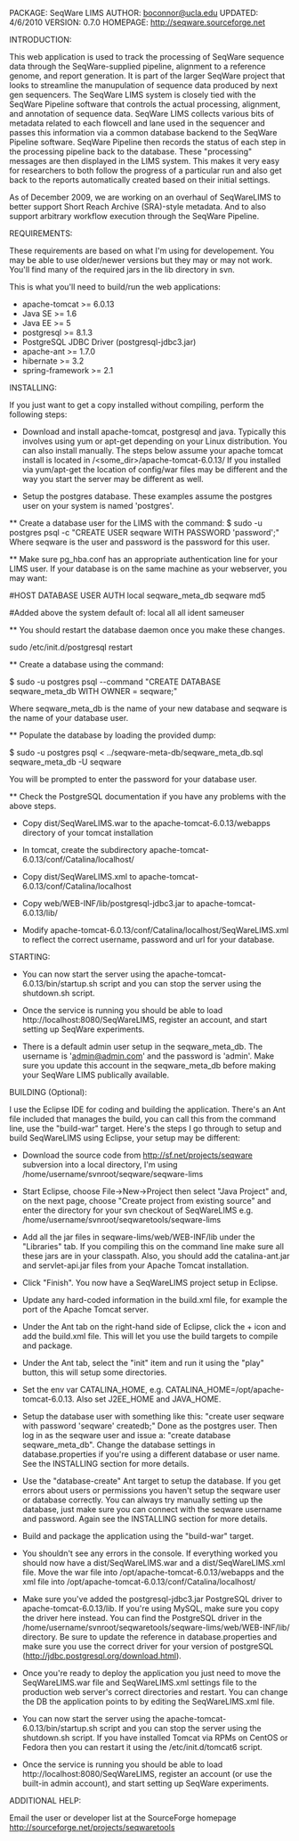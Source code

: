 PACKAGE: SeqWare LIMS
AUTHOR: boconnor@ucla.edu
UPDATED: 4/6/2010
VERSION: 0.7.0
HOMEPAGE: http://seqware.sourceforge.net

INTRODUCTION:

This web application is used to track the processing of SeqWare sequence data
through the SeqWare-supplied pipeline, alignment to a reference genome, and
report generation.  It is part of the larger SeqWare project that looks to
streamline the manupulation of sequence data produced by next gen sequencers.
The SeqWare LIMS system is closely tied with the SeqWare Pipeline software that
controls the actual processing, alignment, and annotation of sequence data.
SeqWare LIMS collects various bits of metadata related to each flowcell and lane
used in the sequencer and passes this information via a common database backend
to the SeqWare Pipeline software.  SeqWare Pipeline then records the status of
each step in the processing pipeline back to the database.  These "processing"
messages are then displayed in the LIMS system.  This makes it very easy for
researchers to both follow the progress of a particular run and also get back
to the reports automatically created based on their initial settings.

As of December 2009, we are working on an overhaul of SeqWareLIMS to better
support Short Reach Archive (SRA)-style metadata.  And to also support arbitrary
workflow execution through the SeqWare Pipeline.


REQUIREMENTS:

These requirements are based on what I'm using for developement.  You may be able 
to use older/newer versions but they may or may not work.  You'll find many of the
required jars in the lib directory in svn.

This is what you'll need to build/run the web applications:

* apache-tomcat >= 6.0.13
* Java SE >= 1.6
* Java EE >= 5
* postgresql >= 8.1.3
* PostgreSQL JDBC Driver (postgresql-jdbc3.jar)
* apache-ant >= 1.7.0
* hibernate >= 3.2
* spring-framework >= 2.1


INSTALLING:

If you just want to get a copy installed without compiling, perform the following steps:

* Download and install apache-tomcat, postgresql and java. Typically this
  involves using yum or apt-get depending on your Linux distribution. You can
  also install manually. The steps below assume your apache tomcat install is
  located in /<some_dir>/apache-tomcat-6.0.13/ If you installed via yum/apt-get
  the location of config/war files may be different and the way you start the
  server may be different as well. 

* Setup the postgres database. These examples assume the postgres user on your system
  is named 'postgres'.

** Create a database user for the LIMS with the command:
   $ sudo -u postgres psql -c "CREATE USER seqware WITH PASSWORD 'password';"
   Where seqware is the user and password is the password for this user.

** Make sure pg_hba.conf has an appropriate authentication line for your LIMS user.
   If your database is on the same machine as your webserver, you may want:

   #HOST   DATABASE          USER                              AUTH
   local   seqware_meta_db   seqware                            md5

   #Added above the system default of:
   local   all           all                               ident sameuser

** You should restart the database daemon once you make these changes.

   sudo /etc/init.d/postgresql restart

** Create a database using the command:

   $ sudo -u postgres psql --command "CREATE DATABASE seqware_meta_db WITH OWNER = seqware;"

   Where seqware_meta_db is the name of your new database and seqware is the name of your
   database user.

** Populate the database by loading the provided dump:

   $ sudo -u postgres psql < ../seqware-meta-db/seqware_meta_db.sql seqware_meta_db -U seqware

   You will be prompted to enter the password for your database user.

** Check the PostgreSQL documentation if you have any problems with the above steps.

* Copy dist/SeqWareLIMS.war to the apache-tomcat-6.0.13/webapps directory of your tomcat
  installation

* In tomcat, create the subdirectory apache-tomcat-6.0.13/conf/Catalina/localhost/

* Copy dist/SeqWareLIMS.xml to apache-tomcat-6.0.13/conf/Catalina/localhost

* Copy web/WEB-INF/lib/postgresql-jdbc3.jar to apache-tomcat-6.0.13/lib/

* Modify apache-tomcat-6.0.13/conf/Catalina/localhost/SeqWareLIMS.xml to reflect the
  correct username, password and url for your database.


STARTING:

* You can now start the server using the apache-tomcat-6.0.13/bin/startup.sh script and
  you can stop the server using the shutdown.sh script.
  
* Once the service is running you should be able to load http://localhost:8080/SeqWareLIMS,
  register an account, and start setting up SeqWare experiments.

* There is a default admin user setup in the seqware_meta_db. The username is
  'admin@admin.com' and the password is 'admin'. Make sure you update this account in
  the seqware_meta_db before making your SeqWare LIMS publically available.


BUILDING (Optional):

I use the Eclipse IDE for coding and building the application.  There's an Ant file 
included that manages the build, you can call this from the command line, use the
"build-war" target.  Here's the steps I go through to setup and build SeqWareLIMS
using Eclipse, your setup may be different:

* Download the source code from http://sf.net/projects/seqware subversion into a local
  directory, I'm using /home/username/svnroot/seqware/seqware-lims

* Start Eclipse, choose File->New->Project then select "Java Project" and, on the
  next page, choose "Create project from existing source" and enter the directory
  for your svn checkout of SeqWareLIMS e.g.
  /home/username/svnroot/seqwaretools/seqware-lims

* Add all the jar files in 
  seqware-lims/web/WEB-INF/lib under the "Libraries" tab.  If you compiling this on
  the command line make sure all these jars are in your classpath. Also, you should
  add the catalina-ant.jar and servlet-api.jar files from your Apache Tomcat installation.

* Click "Finish".  You now have a SeqWareLIMS project setup in Eclipse.

* Update any hard-coded information in the build.xml file, for example the port of the
  Apache Tomcat server.

* Under the Ant tab on the right-hand side of Eclipse, click the + icon and add the
  build.xml file.  This will let you use the build targets to compile and package.

* Under the Ant tab, select the "init" item and run it using the "play" button, this
  will setup some directories.

* Set the env var CATALINA_HOME, e.g. CATALINA_HOME=/opt/apache-tomcat-6.0.13. 
  Also set J2EE_HOME and JAVA_HOME.

* Setup the database user with something like this: "create user seqware with password 'seqware' createdb;"
  Done as the postgres user. Then log in as the seqware user and issue a:
  "create database seqware_meta_db".  Change the database settings in database.properties if you're
  using a different database or user name. See the INSTALLING section for more details.

* Use the "database-create" Ant target to setup the database.  If you get errors about users
  or permissions you haven't setup the seqware user or database correctly.  You can always try
  manually setting up the database, just make sure you can connect with the seqware username
  and password. Again see the INSTALLING section for more details.

* Build and package the application using the "build-war" target.

* You shouldn't see any errors in the console.  If everything worked you should now have a
  dist/SeqWareLIMS.war and a dist/SeqWareLIMS.xml file.  Move the war file into
  /opt/apache-tomcat-6.0.13/webapps and the xml file into
  /opt/apache-tomcat-6.0.13/conf/Catalina/localhost/

* Make sure you've added the postgresql-jdbc3.jar PostgreSQL driver to apache-tomcat-6.0.13/lib.
  If you're using MySQL, make sure you copy the driver here instead.  You can find the PostgreSQL
  driver in the /home/username/svnroot/seqwaretools/seqware-lims/web/WEB-INF/lib/ directory.
  Be sure to update the reference in database.properties and make sure you use the correct driver
  for your version of postgreSQL (http://jdbc.postgresql.org/download.html).

* Once you're ready to deploy the application you just need to move the SeqWareLIMS.war file
  and SeqWareLIMS.xml settings file to the production web server's correct directories and restart.
  You can change the DB the application points to by editing the SeqWareLIMS.xml file.

* You can now start the server using the apache-tomcat-6.0.13/bin/startup.sh script and 
  you can stop the server using the shutdown.sh script. If you have installed Tomcat via RPMs
  on CentOS or Fedora then you can restart it using the /etc/init.d/tomcat6 script.

* Once the service is running you should be able to load http://localhost:8080/SeqWareLIMS,
  register an account (or use the built-in admin account), and start setting up SeqWare experiments.


ADDITIONAL HELP:

Email the user or developer list at the SourceForge homepage 
http://sourceforge.net/projects/seqwaretools

